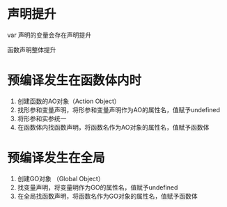 # 声明提升
var 声明的变量会存在声明提升

函数声明整体提升


# 预编译发生在函数体内时
1. 创建函数的AO对象（Action Object）
2. 找形参和变量声明，将形参和变量声明作为AO的属性名，值赋予undefined
3. 将形参和实参统一
4. 在函数体内找函数声明，将函数名作为AO对象的属性名，值赋予函数体


# 预编译发生在全局
1. 创建GO对象 （Global Object）
2. 找变量声明，将变量明作为GO的属性名，值赋予undefined
3. 在全局找函数声明，将函数名作为GO对象的属性名，值赋予函数体

